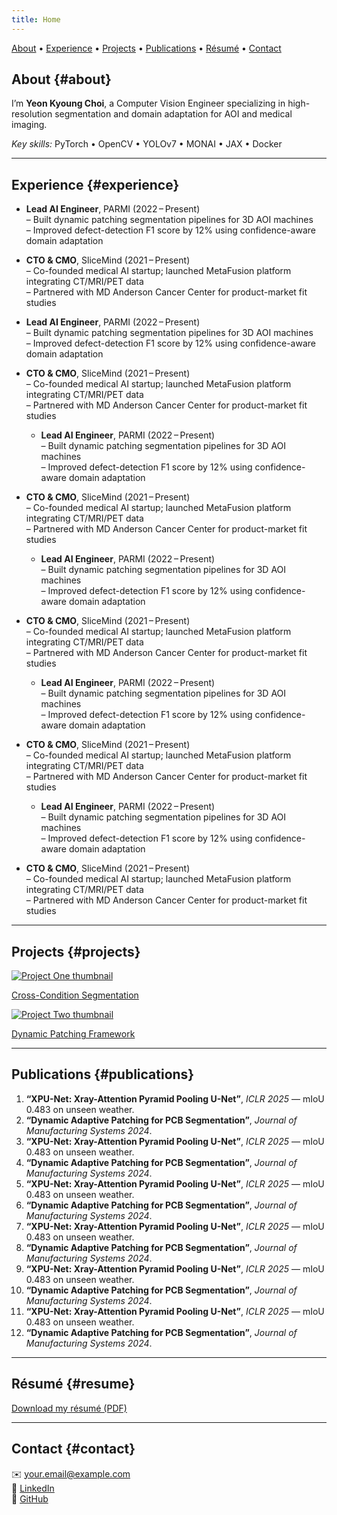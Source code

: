 ```yaml
---
title: Home
---
```


<nav>
  <a href="#about">About</a> •
  <a href="#experience">Experience</a> •
  <a href="#projects">Projects</a> •
  <a href="#publications">Publications</a> •
  <a href="#resume">Résumé</a> •
  <a href="#contact">Contact</a>
</nav>

## About {#about}

I’m **Yeon Kyoung Choi**, a Computer Vision Engineer specializing in high-resolution segmentation and domain adaptation for AOI and medical imaging.  

_Key skills:_ PyTorch • OpenCV • YOLOv7 • MONAI • JAX • Docker

---

## Experience {#experience}

- **Lead AI Engineer**, PARMI (2022 – Present)  
  – Built dynamic patching segmentation pipelines for 3D AOI machines  
  – Improved defect-detection F1 score by 12% using confidence-aware domain adaptation  

- **CTO & CMO**, SliceMind (2021 – Present)  
  – Co-founded medical AI startup; launched MetaFusion platform integrating CT/MRI/PET data  
  – Partnered with MD Anderson Cancer Center for product-market fit studies  

- **Lead AI Engineer**, PARMI (2022 – Present)  
  – Built dynamic patching segmentation pipelines for 3D AOI machines  
  – Improved defect-detection F1 score by 12% using confidence-aware domain adaptation  

- **CTO & CMO**, SliceMind (2021 – Present)  
  – Co-founded medical AI startup; launched MetaFusion platform integrating CT/MRI/PET data  
  – Partnered with MD Anderson Cancer Center for product-market fit studies  

  - **Lead AI Engineer**, PARMI (2022 – Present)  
  – Built dynamic patching segmentation pipelines for 3D AOI machines  
  – Improved defect-detection F1 score by 12% using confidence-aware domain adaptation  

- **CTO & CMO**, SliceMind (2021 – Present)  
  – Co-founded medical AI startup; launched MetaFusion platform integrating CT/MRI/PET data  
  – Partnered with MD Anderson Cancer Center for product-market fit studies  

  - **Lead AI Engineer**, PARMI (2022 – Present)  
  – Built dynamic patching segmentation pipelines for 3D AOI machines  
  – Improved defect-detection F1 score by 12% using confidence-aware domain adaptation  

- **CTO & CMO**, SliceMind (2021 – Present)  
  – Co-founded medical AI startup; launched MetaFusion platform integrating CT/MRI/PET data  
  – Partnered with MD Anderson Cancer Center for product-market fit studies  

  - **Lead AI Engineer**, PARMI (2022 – Present)  
  – Built dynamic patching segmentation pipelines for 3D AOI machines  
  – Improved defect-detection F1 score by 12% using confidence-aware domain adaptation  

- **CTO & CMO**, SliceMind (2021 – Present)  
  – Co-founded medical AI startup; launched MetaFusion platform integrating CT/MRI/PET data  
  – Partnered with MD Anderson Cancer Center for product-market fit studies  

  - **Lead AI Engineer**, PARMI (2022 – Present)  
  – Built dynamic patching segmentation pipelines for 3D AOI machines  
  – Improved defect-detection F1 score by 12% using confidence-aware domain adaptation  

- **CTO & CMO**, SliceMind (2021 – Present)  
  – Co-founded medical AI startup; launched MetaFusion platform integrating CT/MRI/PET data  
  – Partnered with MD Anderson Cancer Center for product-market fit studies  
---

## Projects {#projects}

<div class="projects-grid">
  <a href="https://github.com/your-username/project-one" target="_blank">
    <img src="https://drive.google.com/uc?export=view&id=GOOGLE_DRIVE_FILE_ID_1"
         alt="Project One thumbnail" />
    <p>Cross-Condition Segmentation</p>
  </a>
  <a href="https://github.com/your-username/project-two" target="_blank">
    <img src="https://drive.google.com/uc?export=view&id=GOOGLE_DRIVE_FILE_ID_2"
         alt="Project Two thumbnail" />
    <p>Dynamic Patching Framework</p>
  </a>
  <!-- add more projects here -->
</div>

---

## Publications {#publications}

1. **“XPU-Net: Xray-Attention Pyramid Pooling U-Net”**, *ICLR 2025* — mIoU 0.483 on unseen weather.  
2. **“Dynamic Adaptive Patching for PCB Segmentation”**, *Journal of Manufacturing Systems 2024*.  
1. **“XPU-Net: Xray-Attention Pyramid Pooling U-Net”**, *ICLR 2025* — mIoU 0.483 on unseen weather.  
2. **“Dynamic Adaptive Patching for PCB Segmentation”**, *Journal of Manufacturing Systems 2024*.  
1. **“XPU-Net: Xray-Attention Pyramid Pooling U-Net”**, *ICLR 2025* — mIoU 0.483 on unseen weather.  
2. **“Dynamic Adaptive Patching for PCB Segmentation”**, *Journal of Manufacturing Systems 2024*.  
1. **“XPU-Net: Xray-Attention Pyramid Pooling U-Net”**, *ICLR 2025* — mIoU 0.483 on unseen weather.  
2. **“Dynamic Adaptive Patching for PCB Segmentation”**, *Journal of Manufacturing Systems 2024*.  
1. **“XPU-Net: Xray-Attention Pyramid Pooling U-Net”**, *ICLR 2025* — mIoU 0.483 on unseen weather.  
2. **“Dynamic Adaptive Patching for PCB Segmentation”**, *Journal of Manufacturing Systems 2024*.  
1. **“XPU-Net: Xray-Attention Pyramid Pooling U-Net”**, *ICLR 2025* — mIoU 0.483 on unseen weather.  
2. **“Dynamic Adaptive Patching for PCB Segmentation”**, *Journal of Manufacturing Systems 2024*.  
<!-- add more here -->

---

## Résumé {#resume}

[Download my résumé (PDF)](/resume.pdf)

---

## Contact {#contact}

✉️ <a href="mailto:your.email@example.com">your.email@example.com</a>  
🔗 <a href="https://linkedin.com/in/yourname" target="_blank">LinkedIn</a>  
🐙 <a href="https://github.com/your-username" target="_blank">GitHub</a>
